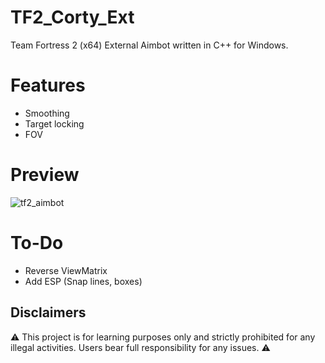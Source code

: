 # TF2_Corty_Ext
Team Fortress 2 (x64) External Aimbot written in C++ for Windows.

# Features
- Smoothing
- Target locking
- FOV

# Preview
![tf2_aimbot](https://github.com/kalvin-eliazord/TF2_Corty_Ext/assets/61147281/26c8a5b4-3a16-4574-982e-fb1db6bae3af)

# To-Do
- Reverse ViewMatrix
- Add ESP (Snap lines, boxes)

## Disclaimers
⚠️ This project is for learning purposes only and strictly prohibited for any illegal activities. Users bear full responsibility for any issues. ⚠️